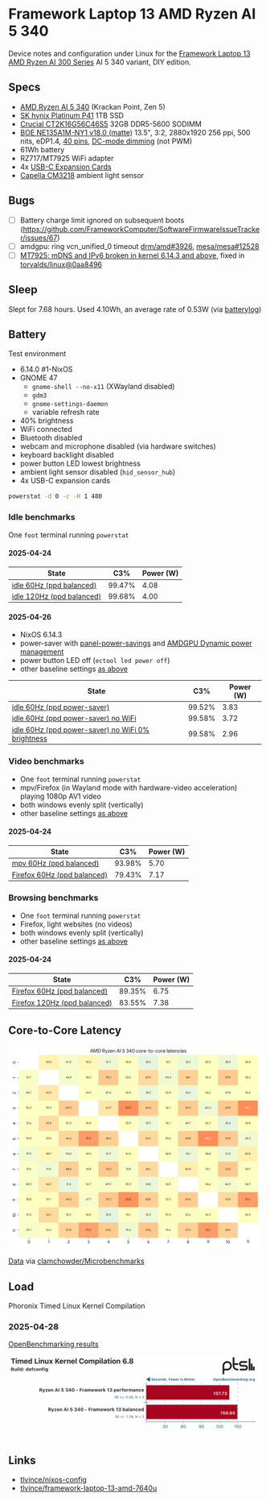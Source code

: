 # Framework Laptop 13 AMD Ryzen AI 5 340

Device notes and configuration under Linux for the [Framework Laptop 13 AMD Ryzen AI 300 Series](https://frame.work/gb/en/laptop13?tab=specs&slug=laptop13-diy-amd-ai300) AI 5 340 variant, DIY edition.

## Specs

- [AMD Ryzen AI 5 340](https://www.amd.com/en/products/processors/laptop/ryzen/ai-300-series/amd-ryzen-ai-5-340.html) (Krackan Point, Zen 5)
- [SK hynix Platinum P41](https://ssd.skhynix.com/platinum_p41/) 1TB SSD
- [Crucial CT2K16G56C46S5](https://uk.crucial.com/memory/DDR5/CT2K16G56C46S5) 32GB DDR5-5600 SODIMM
- [BOE NE135A1M-NY1 v18.0 (matte)](https://www.panelook.com/NE135A1M-NY1_BOE_13.5_LCM_overview_66744.html) 13.5", 3:2, 2880x1920 256 ppi, 500 nits, eDP1.4, [40 pins](https://github.com/FrameworkComputer/Framework-Laptop-13/tree/025d047cf98fe63ed4de03fd18fc6c4c79880930/Display#pinout), [DC-mode dimming](https://github.com/FrameworkComputer/Framework-Laptop-13/tree/57357b797447b55ec7afcaf31b2fe731e7a48144/Mainboard#display-interface) (not PWM)
- 61Wh battery
- RZ717/MT7925 WiFi adapter
- 4x [USB-C Expansion Cards](https://frame.work/gb/en/products/usb-c-expansion-card)
- [Capella CM3218](https://github.com/FrameworkComputer/Framework-Laptop-13/blob/b3872f334810103c758e39a33572b42a5e4d67e0/Webcam/README.md#pinout) ambient light sensor

## Bugs

- [ ] Battery charge limit ignored on subsequent boots (https://github.com/FrameworkComputer/SoftwareFirmwareIssueTracker/issues/67)
- [ ] amdgpu: ring vcn_unified_0 timeout [drm/amd#3926](https://gitlab.freedesktop.org/drm/amd/-/issues/3926), [mesa/mesa#12528](https://gitlab.freedesktop.org/mesa/mesa/-/issues/12528)
- [ ] [MT7925: mDNS and IPv6 broken in kernel 6.14.3 and above](https://lore.kernel.org/lkml/EmWnO5b-acRH1TXbGnkx41eJw654vmCR-8_xMBaPMwexCnfkvKCdlU5u19CGbaapJ3KRu-l3B-tSUhf8CCQwL0odjo6Cd5YG5lvNeB-vfdg=@pm.me/), fixed in [torvalds/linux@0aa8496](https://github.com/torvalds/linux/commit/0aa8496adda570c2005410a30df963a16643a3d)

## Sleep

Slept for 7.68 hours. Used 4.10Wh, an average rate of 0.53W (via [batterylog](https://github.com/lhl/batterylog))

## Battery

Test environment

- 6.14.0 #1-NixOS
- GNOME 47
  - `gnome-shell --no-x11` (XWayland disabled)
  - `gdm3`
  - `gnome-settings-daemon`
  - variable refresh rate
- 40% brightness
- WiFi connected
- Bluetooth disabled
- webcam and microphone disabled (via hardware switches)
- keyboard backlight disabled
- power button LED lowest brightness
- ambient light sensor disabled (`hid_sensor_hub`)
- 4x USB-C expansion cards

```sh
powerstat -d 0 -c -H 1 480
```

### Idle benchmarks

One `foot` terminal running `powerstat`

#### 2025-04-24

| State                                                                                                | C3%    | Power (W) |
| ---------------------------------------------------------------------------------------------------- | ------ | --------- |
| [idle 60Hz (ppd balanced)](./data/nixos-linux-6.14.0-gnome-47-ppd-0.30-vrr-60hz-balanced-idle.txt)   | 99.47% | 4.08      |
| [idle 120Hz (ppd balanced)](./data/nixos-linux-6.14.0-gnome-47-ppd-0.30-vrr-120hz-balanced-idle.txt) | 99.68% | 4.00      |

#### 2025-04-26

- NixOS 6.14.3
- power-saver with [panel-power-savings](https://gitlab.freedesktop.org/upower/power-profiles-daemon/-/blob/ea0d7504a8b9ec4378cd17db3386efc761195dae/README.md#panel-power-savings) and [AMDGPU Dynamic power management](https://gitlab.freedesktop.org/upower/power-profiles-daemon/-/blob/ea0d7504a8b9ec4378cd17db3386efc761195dae/README.md#amdgpu-dynamic-power-management)
- power button LED off (`ectool led power off`)
- other baseline settings [as above](#battery)

| State                                                                                                                                               | C3%    | Power (W) |
| --------------------------------------------------------------------------------------------------------------------------------------------------- | ------ | --------- |
| [idle 60Hz (ppd power-saver)](./data/nixos-linux-6.14.3-gnome-47-ppd-0.30-vrr-60hz-power-saver-idle.txt)                                            | 99.52% | 3.83      |
| [idle 60Hz (ppd power-saver) no WiFi](./data/nixos-linux-6.14.3-gnome-47-ppd-0.30-vrr-60hz-power-saver-idle-no-wifi.txt)                            | 99.58% | 3.72      |
| [idle 60Hz (ppd power-saver) no WiFi 0% brightness](./data/nixos-linux-6.14.3-gnome-47-ppd-0.30-vrr-60hz-power-saver-idle-no-wifi-0-brightness.txt) | 99.58% | 2.96      |

### Video benchmarks

- One `foot` terminal running `powerstat`
- mpv/Firefox (in Wayland mode with hardware-video acceleration) playing 1080p AV1 video
- both windows evenly split (vertically)
- other baseline settings [as above](#battery)

#### 2025-04-24

| State                                                                                                              | C3%    | Power (W) |
| ------------------------------------------------------------------------------------------------------------------ | ------ | --------- |
| [mpv 60Hz (ppd balanced)](./data/nixos-linux-6.14.0-gnome-47-ppd-0.30-vrr-60hz-balanced-mpv-av1-1080p.txt)         | 93.98% | 5.70      |
| [Firefox 60Hz (ppd balanced)](./data/nixos-linux-6.14.0-gnome-47-ppd-0.30-vrr-60hz-balanced-firefox-av1-1080p.txt) | 79.43% | 7.17      |

### Browsing benchmarks

- One `foot` terminal running `powerstat`
- Firefox, light websites (no videos)
- both windows evenly split (vertically)
- other baseline settings [as above](#battery)

#### 2025-04-24

| State                                                                                                      | C3%    | Power (W) |
| ---------------------------------------------------------------------------------------------------------- | ------ | --------- |
| [Firefox 60Hz (ppd balanced)](./data/nixos-linux-6.14.0-gnome-47-ppd-0.30-vrr-60hz-balanced-firefox.txt)   | 89.35% | 6.75      |
| [Firefox 120Hz (ppd balanced)](./data/nixos-linux-6.14.0-gnome-47-ppd-0.30-vrr-120hz-balanced-firefox.txt) | 83.55% | 7.38      |

## Core-to-Core Latency

![amd-ryzen-ai-5-340 core-to-core latency](./data/amd-ryzen-ai-5-340-core-to-core-latencies.png)

[Data](./data/CoherencyLatency.txt) via [clamchowder/Microbenchmarks](https://github.com/clamchowder/Microbenchmarks/blob/b1e71b50a3b27c46c7ca9f91f5552451f1c5f3b0/CoherencyLatency/PThreadsCoherencyLatency.c)

## Load

Phoronix Timed Linux Kernel Compilation

### 2025-04-28

[OpenBenchmarking results](https://openbenchmarking.org/result/2504282-NE-FRAMEWORK09)

![amd-ryzen-ai-5-340 timed kernel](./data/phoronix-kernel.png)

## Links

- [tlvince/nixos-config](https://github.com/tlvince/nixos-config)
- [tlvince/framework-laptop-13-amd-7640u](https://github.com/tlvince/framework-laptop-13-amd-7640u)
